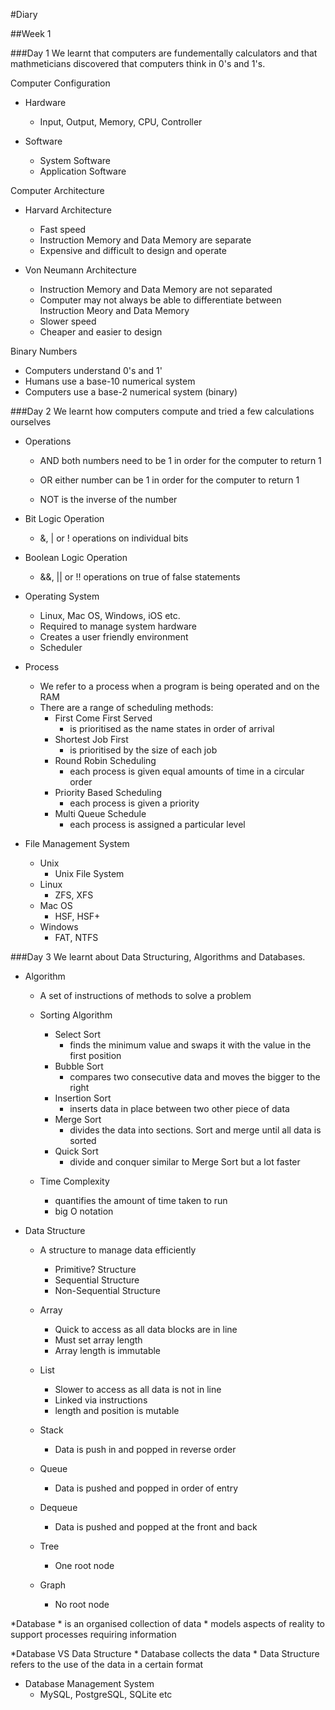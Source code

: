 #Diary

##Week 1

###Day 1
We learnt that computers are fundementally calculators and that mathmeticians discovered that computers think in 0's and 1's.

Computer Configuration
* Hardware
	* Input, Output, Memory, CPU, Controller

* Software
	* System Software
	* Application Software

Computer Architecture
* Harvard Architecture
	* Fast speed
	* Instruction Memory and Data Memory are separate
	* Expensive and difficult to design and operate

* Von Neumann Architecture
	* Instruction Memory and Data Memory are not separated
	* Computer may not always be able to differentiate between Instruction Meory and Data Memory
	* Slower speed
	* Cheaper and easier to design

Binary Numbers
* Computers understand 0's and 1'
* Humans use a base-10 numerical system
* Computers use a base-2 numerical system (binary)

###Day 2
We learnt how computers compute and tried a few calculations ourselves

* Operations
	* AND
	both numbers need to be 1 in order for the computer to return 1

	* OR
	either number can be 1 in order for the computer to return 1

	* NOT
	is the inverse of the number

* Bit Logic Operation
	* &, | or ! operations on individual bits

* Boolean Logic Operation
	* &&, || or !! operations on true of false statements

* Operating System
	* Linux, Mac OS, Windows, iOS etc.
	* Required to manage system hardware
	* Creates a user friendly environment
	* Scheduler

* Process
	* We refer to a process when a program is being operated and on the RAM
	* There are a range of scheduling methods:
		* First Come First Served
			* is prioritised as the name states in order of arrival
		* Shortest Job First
			* is prioritised by the size of each job
		* Round Robin Scheduling
			* each process is given equal amounts of time in a circular order
		* Priority Based Scheduling
			* each process is given a priority
		* Multi Queue Schedule
			* each process is assigned a particular level

* File Management System
	* Unix
		* Unix File System
	* Linux
		* ZFS, XFS
	* Mac OS
		* HSF, HSF+
	* Windows
		* FAT, NTFS

###Day 3
We learnt about Data Structuring, Algorithms and Databases.

* Algorithm
	* A set of instructions of methods to solve a problem
	
	* Sorting Algorithm
		* Select Sort
			* finds the minimum value and swaps it with the value in the first position
		* Bubble Sort
			* compares two consecutive data and moves the bigger to the right
		* Insertion Sort
			* inserts data in place between two other piece of data
		* Merge Sort
			* divides the data into sections. Sort and merge until all data is sorted
		* Quick Sort
			* divide and conquer similar to Merge Sort but a lot faster
	* Time Complexity
		* quantifies the amount of time taken to run
		* big O notation

* Data Structure
	* A structure to manage data efficiently
		* Primitive? Structure
		* Sequential Structure
		* Non-Sequential Structure
	
	* Array
		* Quick to access as all data blocks are in line
		* Must set array length
		* Array length is immutable
	* List
		* Slower to access as all data is not in line
		* Linked via instructions
		* length and position is mutable
	* Stack
		* Data is push in and popped in reverse order
	* Queue
		* Data is pushed and popped in order of entry
	* Dequeue
		* Data is pushed and popped at the front and back
	* Tree
		* One root node
	* Graph
		* No root node

*Database
	* is an organised collection of data
	* models aspects of reality to support processes requiring information

*Database VS Data Structure
	* Database collects the data
	* Data Structure refers to the use of the data in a certain format

* Database Management System
	* MySQL, PostgreSQL, SQLite etc
		









